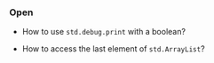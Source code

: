 ### Open

-   How to use `std.debug.print` with a boolean?

-   How to access the last element of `std.ArrayList`?
